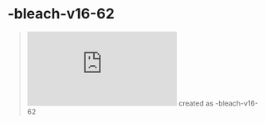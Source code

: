 -bleach-v16-62
==============

> ![#bleach-v16-62](http://bleach-v16-62.net/heavy-demo/bleach_v16_62-005-3.html) created as -bleach-v16-62
